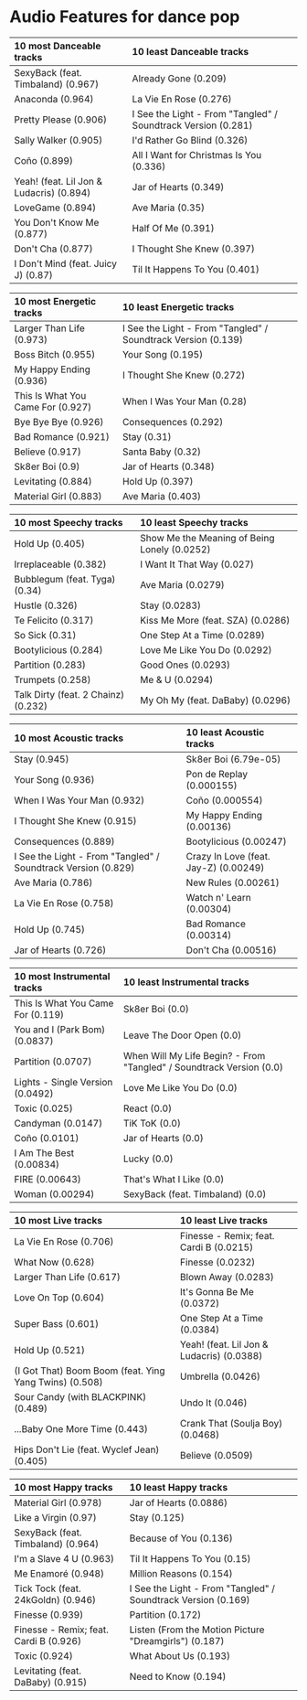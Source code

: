 # Audio Features for dance pop
| 10 most Danceable tracks | 10 least Danceable tracks |
|:---|:---|
| SexyBack (feat. Timbaland) (0.967) | Already Gone (0.209) |
| Anaconda (0.964) | La Vie En Rose (0.276) |
| Pretty Please (0.906) | I See the Light - From "Tangled" / Soundtrack Version (0.281) |
| Sally Walker (0.905) | I'd Rather Go Blind (0.326) |
| Coño (0.899) | All I Want for Christmas Is You (0.336) |
| Yeah! (feat. Lil Jon & Ludacris) (0.894) | Jar of Hearts (0.349) |
| LoveGame (0.894) | Ave Maria (0.35) |
| You Don't Know Me (0.877) | Half Of Me (0.391) |
| Don't Cha (0.877) | I Thought She Knew (0.397) |
| I Don't Mind (feat. Juicy J) (0.87) | Til It Happens To You (0.401) |

| 10 most Energetic tracks | 10 least Energetic tracks |
|:---|:---|
| Larger Than Life (0.973) | I See the Light - From "Tangled" / Soundtrack Version (0.139) |
| Boss Bitch (0.955) | Your Song (0.195) |
| My Happy Ending (0.936) | I Thought She Knew (0.272) |
| This Is What You Came For (0.927) | When I Was Your Man (0.28) |
| Bye Bye Bye (0.926) | Consequences (0.292) |
| Bad Romance (0.921) | Stay (0.31) |
| Believe (0.917) | Santa Baby (0.32) |
| Sk8er Boi (0.9) | Jar of Hearts (0.348) |
| Levitating (0.884) | Hold Up (0.397) |
| Material Girl (0.883) | Ave Maria (0.403) |

| 10 most Speechy tracks | 10 least Speechy tracks |
|:---|:---|
| Hold Up (0.405) | Show Me the Meaning of Being Lonely (0.0252) |
| Irreplaceable (0.382) | I Want It That Way (0.027) |
| Bubblegum (feat. Tyga) (0.34) | Ave Maria (0.0279) |
| Hustle (0.326) | Stay (0.0283) |
| Te Felicito (0.317) | Kiss Me More (feat. SZA) (0.0286) |
| So Sick (0.31) | One Step At a Time (0.0289) |
| Bootylicious (0.284) | Love Me Like You Do (0.0292) |
| Partition (0.283) | Good Ones (0.0293) |
| Trumpets (0.258) | Me & U (0.0294) |
| Talk Dirty (feat. 2 Chainz) (0.232) | My Oh My (feat. DaBaby) (0.0296) |

| 10 most Acoustic tracks | 10 least Acoustic tracks |
|:---|:---|
| Stay (0.945) | Sk8er Boi (6.79e-05) |
| Your Song (0.936) | Pon de Replay (0.000155) |
| When I Was Your Man (0.932) | Coño (0.000554) |
| I Thought She Knew (0.915) | My Happy Ending (0.00136) |
| Consequences (0.889) | Bootylicious (0.00247) |
| I See the Light - From "Tangled" / Soundtrack Version (0.829) | Crazy In Love (feat. Jay-Z) (0.00249) |
| Ave Maria (0.786) | New Rules (0.00261) |
| La Vie En Rose (0.758) | Watch n' Learn (0.00304) |
| Hold Up (0.745) | Bad Romance (0.00314) |
| Jar of Hearts (0.726) | Don't Cha (0.00516) |

| 10 most Instrumental tracks | 10 least Instrumental tracks |
|:---|:---|
| This Is What You Came For (0.119) | Sk8er Boi (0.0) |
| You and I (Park Bom) (0.0837) | Leave The Door Open (0.0) |
| Partition (0.0707) | When Will My Life Begin? - From "Tangled" / Soundtrack Version (0.0) |
| Lights - Single Version (0.0492) | Love Me Like You Do (0.0) |
| Toxic (0.025) | React (0.0) |
| Candyman (0.0147) | TiK ToK (0.0) |
| Coño (0.0101) | Jar of Hearts (0.0) |
| I Am The Best (0.00834) | Lucky (0.0) |
| FIRE (0.00643) | That's What I Like (0.0) |
| Woman (0.00294) | SexyBack (feat. Timbaland) (0.0) |

| 10 most Live tracks | 10 least Live tracks |
|:---|:---|
| La Vie En Rose (0.706) | Finesse - Remix; feat. Cardi B (0.0215) |
| What Now (0.628) | Finesse (0.0232) |
| Larger Than Life (0.617) | Blown Away (0.0283) |
| Love On Top (0.604) | It's Gonna Be Me (0.0372) |
| Super Bass (0.601) | One Step At a Time (0.0384) |
| Hold Up (0.521) | Yeah! (feat. Lil Jon & Ludacris) (0.0388) |
| (I Got That) Boom Boom (feat. Ying Yang Twins) (0.508) | Umbrella (0.0426) |
| Sour Candy (with BLACKPINK) (0.489) | Undo It (0.046) |
| ...Baby One More Time (0.443) | Crank That (Soulja Boy) (0.0468) |
| Hips Don't Lie (feat. Wyclef Jean) (0.405) | Believe (0.0509) |

| 10 most Happy tracks | 10 least Happy tracks |
|:---|:---|
| Material Girl (0.978) | Jar of Hearts (0.0886) |
| Like a Virgin (0.97) | Stay (0.125) |
| SexyBack (feat. Timbaland) (0.964) | Because of You (0.136) |
| I'm a Slave 4 U (0.963) | Til It Happens To You (0.15) |
| Me Enamoré (0.948) | Million Reasons (0.154) |
| Tick Tock (feat. 24kGoldn) (0.946) | I See the Light - From "Tangled" / Soundtrack Version (0.169) |
| Finesse (0.939) | Partition (0.172) |
| Finesse - Remix; feat. Cardi B (0.926) | Listen (From the Motion Picture "Dreamgirls") (0.187) |
| Toxic (0.924) | What About Us (0.193) |
| Levitating (feat. DaBaby) (0.915) | Need to Know (0.194) |
